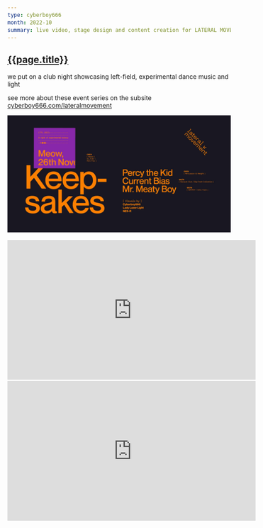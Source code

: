 ```yaml
---
type: cyberboy666
month: 2022-10
summary: live video, stage design and content creation for LATERAL MOVEMENT 002 club night, wellington, nz
---
```


## [ {{page.title}} ]({{page.url}})

we put on a club night showcasing left-field, experimental dance music and light

see more about these event series on the subsite [cyberboy666.com/lateralmovement](https://cyberboy666.com/lateralmovement)

![latmov](/images/lateralmovement/latmov_02.jpg)

<iframe title="LTRL002_promo-cyberboy666-vertical_tv" src="https://videos.scanlines.xyz/videos/embed/a351736d-b16c-481a-a20e-ff5e3e5c9e6a" allowfullscreen="" sandbox="allow-same-origin allow-scripts allow-popups" width="560" height="315" frameborder="0"></iframe>

<iframe title="ltrl002_projectors_footage" src="https://videos.scanlines.xyz/videos/embed/46589170-630c-4123-97c4-52eabcb05626" allowfullscreen="" sandbox="allow-same-origin allow-scripts allow-popups" width="560" height="315" frameborder="0"></iframe>
